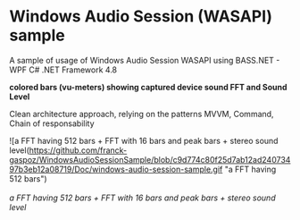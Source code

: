 # Windows Audio Session (WASAPI) sample

A sample of usage of Windows Audio Session WASAPI using BASS.NET - WPF C# .NET Framework 4.8

**colored bars (vu-meters) showing captured device sound FFT and Sound Level**

Clean architecture approach, relying on the patterns MVVM, Command, Chain of responsability

![a FFT having 512 bars + FFT with 16 bars and peak bars + stereo sound level(https://github.com/franck-gaspoz/WindowsAudioSessionSample/blob/c9d774c80f25d7ab12ad24073497b3eb12a08719/Doc/windows-audio-session-sample.gif "a FFT having 512 bars")
<br><br><i>a FFT having 512 bars + FFT with 16 bars and peak bars + stereo sound level</i>

